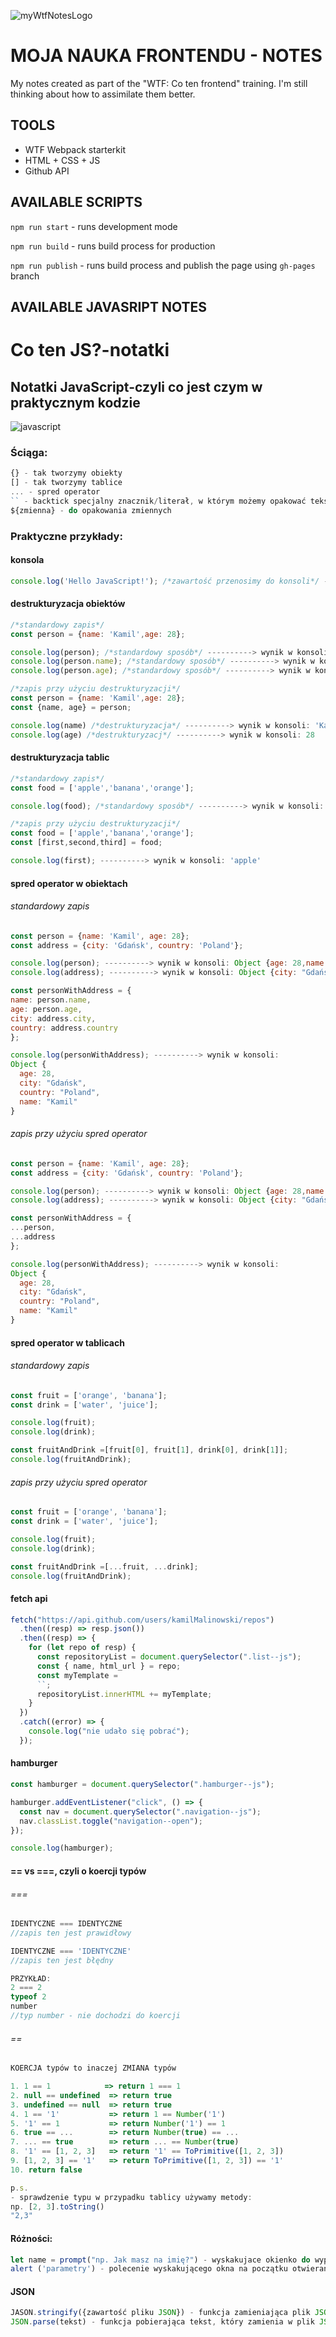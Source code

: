 ![myWtfNotesLogo](https://mir-cdn.behance.net/v1/rendition/project_modules/fs/85c71f90815521.5f10cd28aed53.jpg "Moja nauka Frontendu")

# MOJA NAUKA FRONTENDU - NOTES

My notes created as part of the "WTF: Co ten frontend" training. I'm still thinking about how to assimilate them better.

## TOOLS

- WTF Webpack starterkit
- HTML + CSS + JS
- Github API

## AVAILABLE SCRIPTS

`npm run start` - runs development mode

`npm run build` - runs build process for production

`npm run publish` - runs build process and publish the page using `gh-pages` branch

## AVAILABLE JAVASRIPT NOTES

# Co ten JS?-notatki

## Notatki JavaScript-czyli co jest czym w praktycznym kodzie

![javascript](https://github.com/kamilMalinowski/homepage/blob/master/images/background_homepage_JS.jpg?raw=true)

### Ściąga:
```javascript 
{} - tak tworzymy obiekty
[] - tak tworzymy tablice
... - spred operator
`` - backtick specjalny znacznik/literał, w którym możemy opakować tekst i zmienne
${zmienna} - do opakowania zmiennych

```
### Praktyczne przykłady:
#### konsola
```javascript 
console.log('Hello JavaScript!'); /*zawartość przenosimy do konsoli*/ ----------> wynik w konsoli:'Hello JavaScript!'
```

#### destrukturyzacja obiektów
```javascript 
/*standardowy zapis*/
const person = {name: 'Kamil',age: 28};

console.log(person); /*standardowy sposób*/ ----------> wynik w konsoli: Object {age: 28, name: "Kamil"}
console.log(person.name); /*standardowy sposób*/ ----------> wynik w konsoli: 'Kamil'
console.log(person.age); /*standardowy sposób*/ ----------> wynik w konsoli: 28

/*zapis przy użyciu destrukturyzacji*/
const person = {name: 'Kamil',age: 28};
const {name, age} = person;

console.log(name) /*destrukturyzacja*/ ----------> wynik w konsoli: 'Kamil'
console.log(age) /*destrukturyzacj*/ ----------> wynik w konsoli: 28
```

#### destrukturyzacja tablic
```javascript 
/*standardowy zapis*/
const food = ['apple','banana','orange'];

console.log(food); /*standardowy sposób*/ ----------> wynik w konsoli: ['apple','banana','orange']

/*zapis przy użyciu destrukturyzacji*/
const food = ['apple','banana','orange'];
const [first,second,third] = food;

console.log(first); ----------> wynik w konsoli: 'apple'
```
#### spred operator w obiektach
###### standardowy zapis
```javascript 
const person = {name: 'Kamil', age: 28};
const address = {city: 'Gdańsk', country: 'Poland'};

console.log(person); ----------> wynik w konsoli: Object {age: 28,name: "Kamil"}
console.log(address); ----------> wynik w konsoli: Object {city: "Gdańsk",country: "Poland"}

const personWithAddress = {
name: person.name,
age: person.age,
city: address.city,
country: address.country
};

console.log(personWithAddress); ----------> wynik w konsoli:
Object {
  age: 28,
  city: "Gdańsk",
  country: "Poland",
  name: "Kamil"
}
```
###### zapis przy użyciu spred operator
```javascript 
const person = {name: 'Kamil', age: 28};
const address = {city: 'Gdańsk', country: 'Poland'};

console.log(person); ----------> wynik w konsoli: Object {age: 28,name: "Kamil"}
console.log(address); ----------> wynik w konsoli: Object {city: "Gdańsk",country: "Poland"}

const personWithAddress = {
...person,
...address
};

console.log(personWithAddress); ----------> wynik w konsoli:
Object {
  age: 28,
  city: "Gdańsk",
  country: "Poland",
  name: "Kamil"
}
```

#### spred operator w tablicach
###### standardowy zapis
```javascript 
const fruit = ['orange', 'banana'];
const drink = ['water', 'juice'];

console.log(fruit);
console.log(drink);

const fruitAndDrink =[fruit[0], fruit[1], drink[0], drink[1]];
console.log(fruitAndDrink);
```
###### zapis przy użyciu spred operator
```javascript 
const fruit = ['orange', 'banana'];
const drink = ['water', 'juice'];

console.log(fruit);
console.log(drink);

const fruitAndDrink =[...fruit, ...drink];
console.log(fruitAndDrink);
```

#### fetch api
```javascript 
fetch("https://api.github.com/users/kamilMalinowski/repos")
  .then((resp) => resp.json())
  .then((resp) => {
    for (let repo of resp) {
      const repositoryList = document.querySelector(".list--js");
      const { name, html_url } = repo;
      const myTemplate = 
      ``;
      repositoryList.innerHTML += myTemplate;
    }
  })
  .catch((error) => {
    console.log("nie udało się pobrać");
  });
```

#### hamburger
```javascript
const hamburger = document.querySelector(".hamburger--js");

hamburger.addEventListener("click", () => {
  const nav = document.querySelector(".navigation--js");
  nav.classList.toggle("navigation--open");
});

console.log(hamburger);
```

#### == vs ===, czyli o koercji typów
###### ===
```javascript
IDENTYCZNE === IDENTYCZNE
//zapis ten jest prawidłowy

IDENTYCZNE === 'IDENTYCZNE'
//zapis ten jest błędny 

PRZYKŁAD:
2 === 2 
typeof 2
number
//typ number - nie dochodzi do koercji
```
###### ==
```javascript
KOERCJA typów to inaczej ZMIANA typów

1. 1 == 1            => return 1 === 1
2. null == undefined  => return true
3. undefined == null  => return true
4. 1 == '1'           => return 1 == Number('1')
5. '1' == 1           => return Number('1') == 1
6. true == ...        => return Number(true) == ...
7. ... == true        => return ... == Number(true)
8. '1' == [1, 2, 3]   => return '1' == ToPrimitive([1, 2, 3])
9. [1, 2, 3] == '1'   => return ToPrimitive([1, 2, 3]) == '1'
10. return false 

p.s.
- sprawdzenie typu w przypadku tablicy używamy metody:
np. [2, 3].toString()
"2,3"

```
#### Różności:
```javascript
let name = prompt("np. Jak masz na imię?") - wyskakujace okienko do wypełnienia
alert ('parametry') - polecenie wyskakującego okna na początku otwierania strony
```

#### JSON
```javascript
JASON.stringify({zawartość pliku JSON}) - funkcja zamieniająca plik JSON na zwykły tekst
JSON.parse(tekst) - funkcja pobierająca tekst, który zamienia w plik JSON
```


